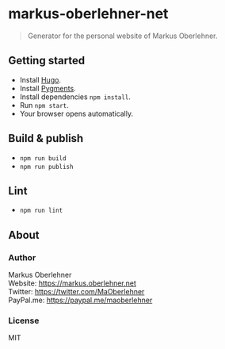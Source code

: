 # markus-oberlehner-net

> Generator for the personal website of Markus Oberlehner.

## Getting started

- Install [Hugo](https://gohugo.io/).
- Install [Pygments](https://gohugo.io/extras/highlighting#pygments).
- Install dependencies `npm install`.
- Run `npm start`.
- Your browser opens automatically.

## Build & publish

- `npm run build`
- `npm run publish`

## Lint

- `npm run lint`

## About

### Author

Markus Oberlehner  
Website: https://markus.oberlehner.net  
Twitter: https://twitter.com/MaOberlehner  
PayPal.me: https://paypal.me/maoberlehner

### License

MIT
